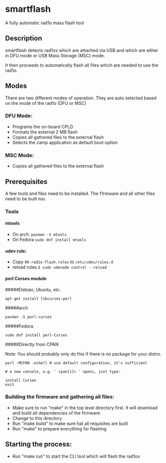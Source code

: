 # smartflash

A fully automatic rad1o mass flash tool

## Description
smartflash detects rad1os which are attached via USB and which are either in DFU mode or USB Mass Storage (MSC) mode.

It then proceeds to automatically flash all files which are needed to use the rad1o.

## Modes
There are two different modes of operation. They are auto selected based on the mode of the rad1o (DFU or MSC)

### DFU Mode:
  - Programs the on-board CPLD
  - Formats the external 2 MB flash
  - Copies all gathered files to the external flash
  - Selects the camp application as default boot option


### MSC Mode:
  - Copies all gathered files to the external flash

## Prerequisites

A few tools and files need to be installed. The f1rmware and all other files need to be built too.

### Tools

#### mtools
 - On arch: `pacman -S mtools`
 - On Fedora `sudo dnf install mtools`

#### udev rule:
 - Copy `90-rad1o-flash.rules` to `/etc/udev/rules.d`
 - reload rules `$ sudo udevadm control --reload`


#### perl Curses module

#####Debian, Ubuntu, etc.
```
apt-get install libcurses-perl
```

#####arch

```
pacman -S perl-curses
```

#####Fedora
```
sudo dnf install perl-Curses
```

#####Directly from CPAN

Note: You should probably only do this if there is no package for your distro.

```
perl -MCPAN -eshell # use default configuration, it's sufficient

# a new console, e.g. ' cpan[1]> ' opens, just type:

install Curses
exit
```

### Building the firmware and gathering all files:
 - Make sure to run "make" in the top level directory first. It will download and build all dependencies of the firmware
 - Change to this directory
 - Run "make build" to make sure hat all requisites are built
 - Run "make" to prepare everything for flashing

## Starting the process:
 - Run "make run" to start the CLI tool which will flash the rad1os
